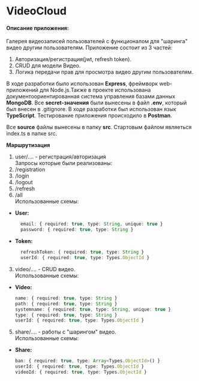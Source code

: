 # VideoCloud

#### Описание приложения:
Галерея видеозаписей пользователей с функционалом для "шаринга" видео другим пользователям.
Приложение состоит из 3 частей:
1. Авторизация/регистрация(jwt, refresh token).
2. CRUD для модели Видео.
3. Логика передачи прав для просмотра видео другим пользователям.

В ходе разработки было использован **Express**, фреймворк web-приложений для Node.js.Также в проекте использована документоориентированная система управления базами данных **MongoDB**. Все **secret-значения** были вынесены в файл **.env**, который был внесен в .gitignore. В ходе разработки был использован язык **TypeScript**. Тестирование приложения происходило в **Postman**.

Все **source** файлы вынесены в папку **src**.
Стартовым файлом являеться index.ts в папке src.

**Маршрутизация**
1. user/.... - регистрация/авторизация\
  Запросы которые были реализованы:
  1. /registration
  2. /login
  3. /logout
  4. /refresh
  5. /all\
  Использованные схемы:
 + **User:**
      ```ts
        email: { required: true, type: String, unique: true }
        password: { required: true, type: String }
      ```
 + **Token:**
    ```ts
      refreshToken: { required: true, type: String }
      userId: { required: true, type: Types.ObjectId }
    ```
3. video/.... - CRUD видео.\
  Использованные схемы:
 + **Video:**
      ```ts
      name: { required: true, type: String }
      path: { required: true, type: String }
      systemname: { required: true, type: String, unique: true }
      type: { required: true, type: String }
      userId: { required: true, type: Types.ObjectId }
      ```
5. share/.... - работы с "шарингом" видео.\
   Использованные схемы:
 + **Share:**
      ```ts
      ban: { required: true, type: Array<Types.ObjectId>() }
      userId: { required: true, type: Types.ObjectId }
      videoId: { required: true, type: Types.ObjectId }
      ```

